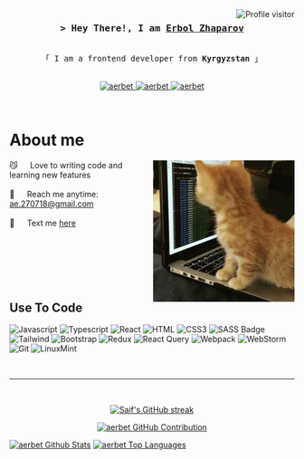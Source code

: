 <!--
<h2 align="center">
  Welcome to Erbol Zhaparov!
  <img src="https://media.giphy.com/media/hvRJCLFzcasrR4ia7z/giphy.gif" width="28">
</h2>
-->

<!--
<p align="center">
  <a href="https://github.com/aerbet"><img src="https://readme-typing-svg.herokuapp.com/?lines=Self%20Taught%20Programmer;Front%20End%20Developer;1.5%2B%20years%20of%20coding%20experience;Always%20learning%20new%20things&center=true&width=380&height=45"></a>
</p>

 -->

<a href="https://komarev.com/ghpvc/?username=aerbet">
  <img align="right" src="https://komarev.com/ghpvc/?username=aerbet&label=Visitors&color=0e75b6&style=flat" alt="Profile visitor" />
</a>

<!-- Intro  -->
<h3 align="center">
        <samp>&gt; Hey There!, I am
                <b><a target="_blank" href="https://aerbet.com">Erbol Zhaparov</a></b>
        </samp>
</h3>


<p align="center"> 
  <samp>
    <br>
    「 I am a frontend developer from <b>Kyrgyzstan</b> 」
    <br>
    <br>
  </samp>
</p>

<p align="center">
 <a href=#" target="blank">
  <img src="https://img.shields.io/badge/Portfolio-DC143C?style=for-the-badge&logo=medium&logoColor=white" alt="aerbet" />
 </a>
 <a href="https://www.linkedin.com/in/erbol-zhaparov-873592298/" target="_blank">
  <img src="https://img.shields.io/badge/LinkedIn-0077B5?style=for-the-badge&logo=linkedin&logoColor=white" alt="aerbet"/>
 </a>
<a href="https://t.me/aerbet" target="_blank">
  <img src="https://img.shields.io/badge/Telegram-0077B5?style=for-the-badge&logo=telegram&logoColor=white" alt="aerbet"/>
 </a>
 <!-- <a href="https://instagram.com/av4n" target="_blank">
  <img src="https://img.shields.io/badge/Instagram-fe4164?style=for-the-badge&logo=instagram&logoColor=white" alt="aerbet" />
 </a> -->
 
</p>
<br />

<!-- About Section -->
 # About me
 
<p>
 <img align="right" width="250" height="250" src="/assets/cat.gif" alt="cat-gif" />

 😼 &emsp; Love to writing code and learning new features<br/><br/>
 📧 &emsp; Reach me anytime: ae.270718@gmail.com<br/><br/>
 💬 &emsp; Text me [here](https://t.me/aerbet)
</p>
<br/>
<br/>
<br/>
<br/>
<br/>

## Use To Code
![Javascript](https://img.shields.io/badge/Javascript-F0DB4F?style=for-the-badge&labelColor=black&logo=javascript&logoColor=F0DB4F)
![Typescript](https://img.shields.io/badge/Typescript-007acc?style=for-the-badge&labelColor=black&logo=typescript&logoColor=007acc)
![React](https://img.shields.io/badge/-React-61DBFB?style=for-the-badge&labelColor=black&logo=react&logoColor=61DBFB)
![HTML](https://img.shields.io/badge/HTML5-E34F26?style=for-the-badge&logo=html5&logoColor=white)
![CSS3](https://img.shields.io/badge/CSS3-1572B6?style=for-the-badge&logo=css3&logoColor=white)
![SASS Badge](https://img.shields.io/badge/Sass-CC6699?style=for-the-badge&logo=sass&logoColor=white)
![Tailwind](https://img.shields.io/badge/Tailwind_CSS-092749?style=for-the-badge&logo=tailwindcss&logoColor=06B6D4&labelColor=000000)
![Bootstrap](https://img.shields.io/badge/Bootstrap-563D7C?style=for-the-badge&logo=bootstrap&logoColor=white)
![Redux](https://img.shields.io/badge/Redux-593D88?style=for-the-badge&logo=redux&logoColor=white)
![React Query](https://img.shields.io/badge/-React_Query-FF4154?style=for-the-badge&logo=react%20query&logoColor=white)
![Webpack](https://img.shields.io/static/v1?style=for-the-badge&message=Webpack&color=222222&logo=Webpack&logoColor=8DD6F9&label=)
![WebStorm](https://img.shields.io/badge/WebStorm-000000?style=for-the-badge&logo=WebStorm&logoColor=white)
![Git](https://img.shields.io/badge/Git-F05032?style=for-the-badge&logo=git&logoColor=white)
![LinuxMint](https://img.shields.io/badge/Linux_Mint-87CF3E?style=for-the-badge&logo=linux-mint&logoColor=white)
<!--![React Native](https://img.shields.io/badge/React_Native-20232A?style=for-the-badge&logo=react&logoColor=61DAFB)
![Next.js](https://img.shields.io/badge/next.js-000000?style=for-the-badge&logo=nextdotjs&logoColor=white)
![Nodejs](https://img.shields.io/badge/Nodejs-3C873A?style=for-the-badge&labelColor=black&logo=node.js&logoColor=3C873A)
![Express.js](https://img.shields.io/badge/Express.js-000000?style=for-the-badge&logo=express&logoColor=white)
![MongoDB](https://img.shields.io/badge/MongoDB-4EA94B?style=for-the-badge&logo=mongodb&logoColor=white)
![Strapi](https://img.shields.io/badge/strapi-2E7EEA?style=for-the-badge&logo=strapi&logoColor=white)-->

<br/>

<hr/>
<br/>

<p align="center">
  <a href="https://github.com/aerbet">
    <img src="https://github-readme-streak-stats.herokuapp.com/?user=aerbet&theme=radical&border=7F3FBF&background=0D1117" alt="Saif's GitHub streak"/>
  </a>
</p>

<p align="center">
  <a href="https://github.com/aerbet">
    <img src="https://github-profile-summary-cards.vercel.app/api/cards/profile-details?username=aerbet&theme=radical" alt="aerbet GitHub Contribution"/>
  </a>
</p>

<p> 
    <a href="https://github.com/aerbet"><img alt="aerbet Github Stats" src="https://denvercoder1-github-readme-stats.vercel.app/api?username=aerbet&show_icons=true&count_private=true&theme=react&border_color=7F3FBF&bg_color=0D1117&title_color=F85D7F&icon_color=F8D866" height="200px" width="49.5%"/></a>
    <a href="https://github.com/aerbet"><img alt="aerbet Top Languages" src="https://denvercoder1-github-readme-stats.vercel.app/api/top-langs/?username=aerbet&langs_count=8&layout=compact&theme=react&border_color=7F3FBF&bg_color=0D1117&title_color=F85D7F&icon_color=F8D866" height="192px" width="49.5%"/></a>
</p>